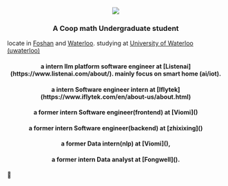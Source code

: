 <h1 align="center">
  <img src="https://readme-typing-svg.demolab.com/?height=80&lines=Console.log('hello');(displayln 'Hello');std::cout << 'Hello' << std::endl;printf('Hello'); print('hello');puts 'Hello';println!('Hello');fmt.Println('Hello');&center=true&font=Source Code Pro&color=F6F94A" />
</h1>

<h3 align="center">A Coop math Undergraduate student</h3>

locate in [Foshan](https://wikitravel.org/en/Foshan) and [Waterloo](https://wikitravel.org/en/Waterloo). studying at [University of Waterloo (uwaterloo)](https://uwaterloo.ca/)

<h4 align="center">a intern llm platform software engineer at [Listenai](https://www.listenai.com/about/). mainly focus on smart home (ai/iot).</h4>
<h4 align="center">a intern Software engineer intern at [Iflytek](https://www.iflytek.com/en/about-us/about.html) </h4>
<h4 align="center">a former intern Software engineer(frontend) at [Viomi]()</h4>
<h4 align="center">a former intern Software engineer(backend) at [zhixixing]()</h4>
<h4 align="center">a former Data intern(nlp) at [Viomi](),</h4>
<h4 align="center">a former intern Data analyst at [Fongwell]().</h4>
🌱

<!--
## ⚡ Fun fact:
not fun at all

**PotatoZhou/PotatoZhou** is a ✨ _special_ ✨ repository because its `README.md` (this file) appears on your GitHub profile. hmmmmm, I practice kung fu(wingchun) at middle school!

Here are some ideas to get you started:

- 🔭 I’m currently working on ...
- 🌱 I’m currently learning ...
- 👯 I’m looking to collaborate on ...
- 🤔 I’m looking for help with ...
- 💬 Ask me about ...
- 📫 How to reach me: ...
- 😄 Pronouns: ...
- ⚡ Fun fact: ...
-->
